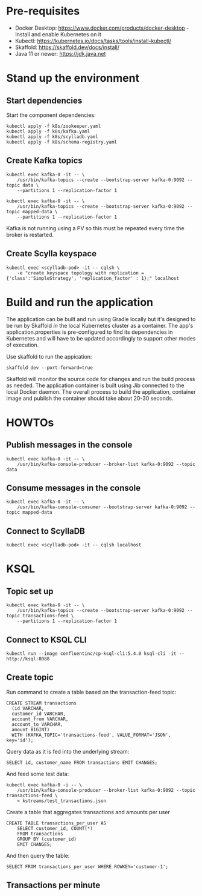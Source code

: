 # Pre-requisites

- Docker Desktop: https://www.docker.com/products/docker-desktop - Install and enable Kubernetes on it
- Kubectl: https://kubernetes.io/docs/tasks/tools/install-kubectl/
- Skaffold: https://skaffold.dev/docs/install/
- Java 11 or newer: https://jdk.java.net

# Stand up the environment

## Start dependencies

Start the component dependencies:

```
kubectl apply -f k8s/zookeeper.yaml
kubectl apply -f k8s/kafka.yaml
kubectl apply -f k8s/scylladb.yaml
kubectl apply -f k8s/schema-registry.yaml
```

## Create Kafka topics

```
kubectl exec kafka-0 -it -- \
    /usr/bin/kafka-topics --create --bootstrap-server kafka-0:9092 --topic data \
    --partitions 1 --replication-factor 1
```

```
kubectl exec kafka-0 -it -- \
    /usr/bin/kafka-topics --create --bootstrap-server kafka-0:9092 --topic mapped-data \
    --partitions 1 --replication-factor 1
```

Kafka is not running using a PV so this must be repeated every time the broker is restarted.

## Create Scylla keyspace

```
kubectl exec <scylladb-pod> -it -- cqlsh \
    -e "create keyspace topology with replication = {'class':'SimpleStrategy', 'replication_factor' : 1};" localhost
```

# Build and run the application

The application can be built and run using Gradle locally but it's designed to be run by Skaffold _in_ the local Kubernetes cluster as a container. The app's application.properties is pre-configured to find its dependencies in Kubernetes and will have to be updated accordingly to support other modes of execution.

Use skaffold to run the appication:

```
skaffold dev --port-forward=true
```

Skaffold will monitor the source code for changes and run the build process as needed. The application container is built using Jib connected to the local Docker daemon. The overall process to build the application, container image and publish the container should take about 20-30 seconds.

# HOWTOs

## Publish messages in the console

```
kubectl exec kafka-0 -it -- \
    /usr/bin/kafka-console-producer --broker-list kafka-0:9092 --topic data
```

## Consume messages in the console

```
kubectl exec kafka-0 -it -- \
    /usr/bin/kafka-console-consumer --bootstrap-server kafka-0:9092 --topic mapped-data
```

## Connect to ScyllaDB

```
kubectl exec <scylladb-pod> -it -- cqlsh localhost
```

# KSQL

## Topic set up

```
kubectl exec kafka-0 -it -- \
    /usr/bin/kafka-topics --create --bootstrap-server kafka-0:9092 --topic transactions-feed \
    --partitions 1 --replication-factor 1
```

## Connect to KSQL CLI

```
kubectl run --image confluentinc/cp-ksql-cli:5.4.0 ksql-cli -it -- http://ksql:8088
```

## Create topic
Run command to create a table based on the transaction-feed topic:

```
CREATE STREAM transactions
  (id VARCHAR, 
  customer_id VARCHAR, 
  account_from VARCHAR, 
  account_to VARCHAR, 
  amount BIGINT)
  WITH (KAFKA_TOPIC='transactions-feed', VALUE_FORMAT='JSON', key='id');
```

Query data as it is fed into the underlying stream:

```
SELECT id, customer_name FROM transactions EMIT CHANGES;
```

And feed some test data:

```
kubectl exec kafka-0 -i -- \
    /usr/bin/kafka-console-producer --broker-list kafka-0:9092 --topic transactions-feed \
    < kstreams/test_transactions.json
```

Create a table that aggregates transactions and amounts per user

```
CREATE TABLE transactions_per_user AS
    SELECT customer_id, COUNT(*)
    FROM transactions
    GROUP BY (customer_id)
    EMIT CHANGES;
```

And then query the table:

```
SELECT FROM transactions_per_user WHERE ROWKEY='customer-1';
```

## Transactions per minute

